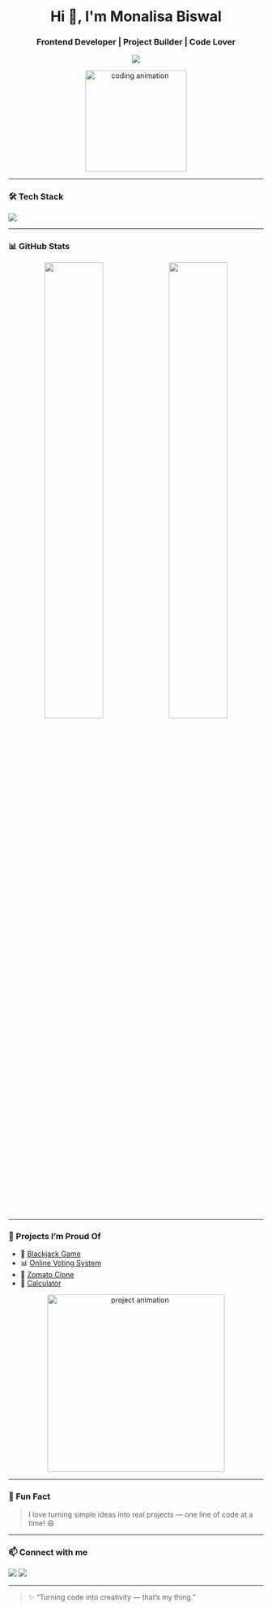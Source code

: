 <!-- README.md -->

<h1 align="center">Hi 👋, I'm Monalisa Biswal</h1>
<h3 align="center">Frontend Developer | Project Builder | Code Lover</h3>

<p align="center">
  <img src="https://readme-typing-svg.herokuapp.com?font=Fira+Code&size=20&duration=2000&pause=1000&color=00C3FF&center=true&vCenter=true&width=435&lines=I+build+cool+web+projects;I+love+clean+frontend+code;HTML+%2B+CSS+%2B+JavaScript+are+my+jam!" />
</p>

<p align="center">
  <img src="https://media.tenor.com/QVC1Nmb9TwUAAAAC/coding.gif" width="200" alt="coding animation" />
</p>

---

### 🛠️ Tech Stack

<p align="left">
  <img src="https://skillicons.dev/icons?i=html,css,js,react,tailwind,figma,git,github,vscode,python,nodejs,cpp" />
</p>

---

### 📊 GitHub Stats

<p align="center">
  <img src="https://github-readme-stats.vercel.app/api?username=lisabiswal&show_icons=true&theme=radical" width="48%" />
  <img src="https://github-readme-streak-stats.herokuapp.com/?user=lisabiswal&theme=radical" width="48%" />
</p>

---

### 🚀 Projects I’m Proud Of
- 🔢 [Blackjack Game](#)
- 📊 [Online Voting System](#)
- 🍔 [Zomato Clone](#)
- 🧮 [Calculator](#)

<p align="center">
  <img src="https://media.giphy.com/media/vn1mcBjKF27QV1MXJl/giphy.gif?cid=ecf05e478xo0vmzsyf030ksuepqd6yjasbfpuagrscryqo3x&ep=v1_gifs_related&rid=giphy.gif&ct=g" width="350"  alt="project animation" />
</p>

---

### 💬 Fun Fact

> I love turning simple ideas into real projects — one line of code at a time! 😄

---

### 📫 Connect with me

<p align="left">
  <a href="monalisaabiswall@gamil.com"><img src="https://img.shields.io/badge/Email-%23D14836.svg?style=for-the-badge&logo=gmail&logoColor=white"/></a>
  <a href="https://www.linkedin.com/in/monalisa-biswall/"><img src="https://img.shields.io/badge/LinkedIn-%230077B5.svg?style=for-the-badge&logo=linkedin&logoColor=white"/></a>
</p>

---

> ✨ “Turning code into creativity — that’s my thing.”
